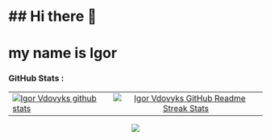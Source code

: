 <h1>## Hi there 👋</h1>
<h1>my name is Igor</h1>


### GitHub Stats :

<table align="center">
  <tr>
  <td>
  <a href="https://github.com/Veron0013/github-readme-stats"><img align="center" src="https://github-readme-stats.vercel.app/api?username=Veron0013&show_icons=true&include_all_commits=true&theme=buefy&hide_border=true" alt="Igor Vdovyks github stats" /></a>
  </td>
  <td colspan=2 align="center">
  <a href="https://git.io/streak-stats"> <img src="http://github-readme-streak-stats.herokuapp.com?user=Veron0013&hide_border=true&background=f6f8fa&currStreakLabel=000000&date_format=j%20M%5B%20Y%5D" alt="Igor Vdovyks GitHub Readme Streak Stats" /> </a>
  </td>
  </tr>
</table>

<div align="center">
<a href="https://u8views.com/github/Veron0013"><img src="https://u8views.com/api/v1/github/profiles/151916438/views/day-week-month-total-count.svg"></a>
</div>

